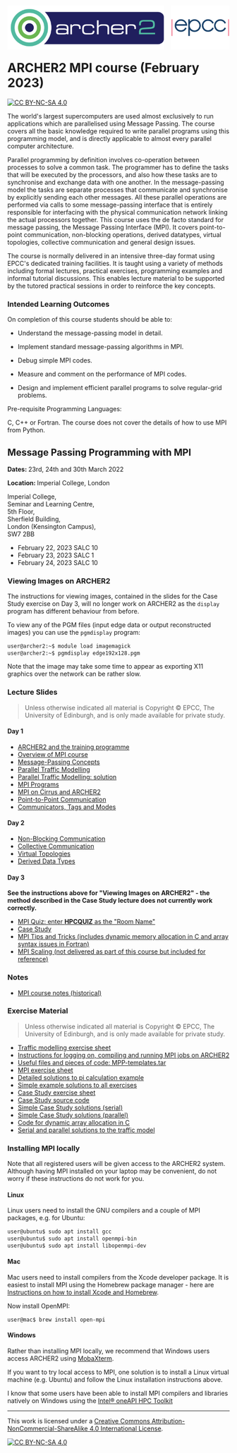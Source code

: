<img src="./images/Archer2_logo.png"  width="355" height="100" align="left"> <img src="./images/epcc_logo.jpg" align="right" width="133" height="100">

<br /><br /><br /><br /><br />

# ARCHER2 MPI course (February 2023)

[![CC BY-NC-SA 4.0][cc-by-nc-sa-shield]][cc-by-nc-sa]

The world's largest supercomputers are used almost exclusively to run
applications which are parallelised using Message Passing. The course
covers all the basic knowledge required to write parallel programs
using this programming model, and is directly applicable to almost
every parallel computer architecture.

Parallel programming by definition involves co-operation between
processes to solve a common task. The programmer has to define the
tasks that will be executed by the processors, and also how these
tasks are to synchronise and exchange data with one another. In the
message-passing model the tasks are separate processes that
communicate and synchronise by explicitly sending each other
messages. All these parallel operations are performed via calls to
some message-passing interface that is entirely responsible for
interfacing with the physical communication network linking the actual
processors together. This course uses the de facto standard for
message passing, the Message Passing Interface (MPI). It covers
point-to-point communication, non-blocking operations, derived
datatypes, virtual topologies, collective communication and general
design issues.

The course is normally delivered in an intensive three-day format
using EPCC's dedicated training facilities. It is taught using a
variety of methods including formal lectures, practical exercises,
programming examples and informal tutorial discussions. This enables
lecture material to be supported by the tutored practical sessions in
order to reinforce the key concepts.

<h3>Intended Learning Outcomes</h3>

On completion of this course students should be able to:

 * Understand the message-passing model in detail.

 * Implement standard message-passing algorithms in MPI.

 * Debug simple MPI codes.

 * Measure and comment on the performance of MPI codes.

 * Design and implement efficient parallel programs to solve
regular-grid problems.

Pre-requisite Programming Languages:

C, C++ or Fortran. The course does not cover the details of how to use
MPI from Python.

<h2>Message Passing Programming with MPI</h2>

<p><strong>Dates: </strong>23rd, 24th and 30th March 2022
<p><strong>Location: </strong>Imperial College, London</p>

Imperial College,</br>
Seminar and Learning Centre,</br>
5th Floor,</br>
Sherfield Building,</br>
London (Kensington Campus),</br>
SW7 2BB

*  February 22, 2023 SALC 10
*  February 23, 2023 SALC 1
*  February 24, 2023 SALC 10

<h3>Viewing Images on ARCHER2</h3>

The instructions for viewing images, contained in the slides for the
Case Study exercise on Day 3, will no longer work on ARCHER2 as the
`display` program has different behaviour from before.

To view any of the PGM files (input edge data or output reconstructed
images) you can use the `pgmdisplay` program:

    user@archer2:~$ module load imagemagick
    user@archer2:~$ pgmdisplay edge192x128.pgm

Note that the image may take some time to appear as exporting X11
graphics over the network can be rather slow.

<h3>Lecture Slides</h3>

<p><blockquote>Unless otherwise indicated all material is Copyright
&copy; EPCC, The University of Edinburgh, and is only made available
for private study. </blockquote></p>

<h4>Day 1</h4>

<ul>
<li><a href="https://github.com/EPCCed/archer2-MPI-2023-02-22/raw/master/slides/L00-ARCHER2-Intro.pdf">ARCHER2 and the training programme</a>
<li><a href="https://github.com/EPCCed/archer2-MPI-2023-02-22/raw/master/slides/L00-overview_3day.pdf">Overview of MPI course</a>
<li><a href="https://github.com/EPCCed/archer2-MPI-2023-02-22/raw/master/slides/L01-mpconcepts.pdf">Message-Passing Concepts</a>
<li><a href="https://github.com/EPCCed/archer2-MPI-2023-02-22/raw/master/slides/E01-traffic.pdf">Parallel Traffic Modelling</a>
<li><a href="https://github.com/EPCCed/archer2-MPI-2023-02-22/raw/master/slides/road-solution.pdf">Parallel Traffic Modelling: solution</a>
<li><a href="https://github.com/EPCCed/archer2-MPI-2023-02-22/raw/master/slides/L02-intro.pdf">MPI Programs</a>
<li><a href="https://github.com/EPCCed/archer2-MPI-2023-02-22/raw/master/slides/L03-archer2-cirrus-mpi.pdf">MPI on Cirrus and ARCHER2</a>
<li><a href="https://github.com/EPCCed/archer2-MPI-2023-02-22/raw/master/slides/L04-pt2pt.pdf">Point-to-Point Communication</a>
<li><a href="https://github.com/EPCCed/archer2-MPI-2023-02-22/raw/master/slides/L06-modetagcomm.pdf">Communicators, Tags and Modes</a>
</ul>

<h4>Day 2</h4>

<ul>

<li><a href="https://github.com/EPCCed/archer2-MPI-2023-02-22/raw/master/slides/L07-nonblocking.pdf">Non-Blocking Communication</a>
<li><a href="https://github.com/EPCCed/archer2-MPI-2023-02-22/raw/master/slides/L08-collective.pdf">Collective Communication</a>
<li><a href="https://github.com/EPCCed/archer2-MPI-2023-02-22/raw/master/slides/L09-topology.pdf">Virtual Topologies</a>
<li><a href="https://github.com/EPCCed/archer2-MPI-2023-02-22/raw/master/slides/L10-derivedtypes.pdf">Derived Data Types</a> 

</ul>

<h4>Day 3</h4>

<b>See the instructions above for "Viewing Images on ARCHER2" - the
method described in the Case Study lecture does not currently work
correctly.</b>

<ul>
<li><a href="https://b.socrative.com/login/student/">MPI Quiz: enter <b>HPCQUIZ</b> as the "Room Name"</a>
<li><a href="https://github.com/EPCCed/archer2-MPI-2023-02-22/raw/master/slides/L11-casestudy.pdf">Case Study</a>
<li><a href="https://github.com/EPCCed/archer2-MPI-2023-02-22/raw/master/slides/L12-tipsandtricks.pdf">MPI Tips and Tricks (includes dynamic memory allocation in C and array syntax issues in Fortran)</a>
<li><a href="https://github.com/EPCCed/archer2-MPI-2023-02-22/raw/master/slides/L13-scaling.pdf">MPI Scaling (not delivered as part of this course but included for reference)</a>
</ul>

<h3>Notes</h3>

<ul>
<li><a href="https://github.com/EPCCed/archer2-MPI-2023-02-22/raw/master/notes/MPP-notes.pdf">MPI course notes (historical)</a>
</ul>

<h3>Exercise Material</h3>

<p><blockquote>Unless otherwise indicated all material is Copyright &copy; EPCC, The University of Edinburgh, and is only made available for private study. </blockquote></p>

<ul>
<li><a href="https://github.com/EPCCed/archer2-MPI-2023-02-22/raw/master/exercises/road.pdf">Traffic modelling exercise sheet</a></li>
<li><a href="https://github.com/EPCCed/archer2-MPI-2023-02-22/raw/master/exercises/ARCHER2-MPI-cribsheet.pdf">Instructions for logging on, compiling and running MPI jobs on ARCHER2</a></li>
<li><a href="https://github.com/EPCCed/archer2-MPI-2023-02-22/raw/master/exercises/MPP-templates.tar">Useful files and pieces of code: MPP-templates.tar</a></li>
<li><a href="https://github.com/EPCCed/archer2-MPI-2023-02-22/raw/master/exercises/MPP-exercises.pdf">MPI exercise sheet</a></li>
<li><a href="https://github.com/EPCCed/archer2-MPI-2023-02-22/raw/master/exercises/MPP-pi.tar">Detailed solutions to pi calculation example</a>
<li><a href="https://github.com/EPCCed/archer2-MPI-2023-02-22/raw/master/exercises/MPP-solutions.tar">Simple example solutions to all exercises</a>
<li><a href="https://github.com/EPCCed/archer2-MPI-2023-02-22/raw/master/exercises/MPP-casestudy.pdf">Case Study exercise sheet</a></li>
<li><a href="https://github.com/EPCCed/archer2-MPI-2023-02-22/raw/master/exercises/MPP-casestudy.tar.gz">Case Study source code</a></li>
<li><a href="https://github.com/EPCCed/archer2-MPI-2023-02-22/raw/master/exercises/MPP-caseserial.tar">Simple Case Study solutions (serial)</a></li>
<li><a href="https://github.com/EPCCed/archer2-MPI-2023-02-22/raw/master/exercises/MPP-casesolns.tar">Simple Case Study solutions (parallel)</a></li>
<li><a href="https://github.com/EPCCed/archer2-MPI-2023-02-22/raw/master/exercises/MPP-arralloc.tar">Code for dynamic array allocation in C</a>
<li><a href="https://github.com/EPCCed/archer2-MPI-2023-02-22/raw/master/exercises/MPP-traffic.tar">Serial and parallel solutions to the traffic model</a></li>
</ul>

<h3>Installing MPI locally</h3>

Note that all registered users will be given access to the ARCHER2
system. Although having MPI installed on your laptop may be
convenient, do not worry if these instructions do not work for you.

<h4>Linux</h4>

Linux users need to install the GNU compilers and a couple of MPI packages,
e.g. for Ubuntu:

    user@ubuntu$ sudo apt install gcc
    user@ubuntu$ sudo apt install openmpi-bin
    user@ubuntu$ sudo apt install libopenmpi-dev

<h4>Mac</h4>

Mac users need to install compilers from the Xcode developer
package. It is easiest to install MPI using the Homebrew package
manager - here are [Instructions on how to install Xcode and
Homebrew](https://www.moncefbelyamani.com/how-to-install-xcode-homebrew-git-rvm-ruby-on-mac/).

Now install OpenMPI:

    user@mac$ brew install open-mpi

<h4>Windows</h4>

Rather than installing MPI locally, we recommend that Windows users
access ARCHER2 using
[MobaXterm](https://docs.archer2.ac.uk/user-guide/connecting/#windows).

If you want to try local access to MPI, one solution is to install a
Linux virtual machine (e.g. Ubuntu) and follow the Linux installation
instructions above.

I know that some users have been able to install MPI compilers and libraries natively on Windows using the [Intel® oneAPI HPC Toolkit](https://software.intel.com/content/www/us/en/develop/tools/oneapi/hpc-toolkit.html)

---

This work is licensed under a
[Creative Commons Attribution-NonCommercial-ShareAlike 4.0 International License][cc-by-nc-sa].

[cc-by-nc-sa]: http://creativecommons.org/licenses/by-nc-sa/4.0/
[cc-by-nc-sa-image]: https://licensebuttons.net/l/by-nc-sa/4.0/88x31.png
[cc-by-nc-sa-shield]: https://img.shields.io/badge/License-CC%20BY--NC--SA%204.0-lightgrey.svg

[![CC BY-NC-SA 4.0][cc-by-nc-sa-image]][cc-by-nc-sa]

